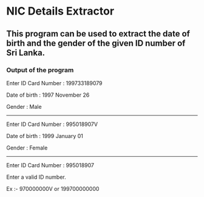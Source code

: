 # NIC Details Extractor

## This program can be used to extract the date of birth and the gender of the given ID number of Sri Lanka.

### Output of the program

Enter ID Card Number : 199733189079

Date of birth : 1997 November 26

Gender : Male

------------------------------------

Enter ID Card Number : 995018907V

Date of birth : 1999 January 01

Gender : Female

------------------------------------

Enter ID Card Number : 995018907

Enter a valid ID number.

Ex :- 970000000V or 199700000000
